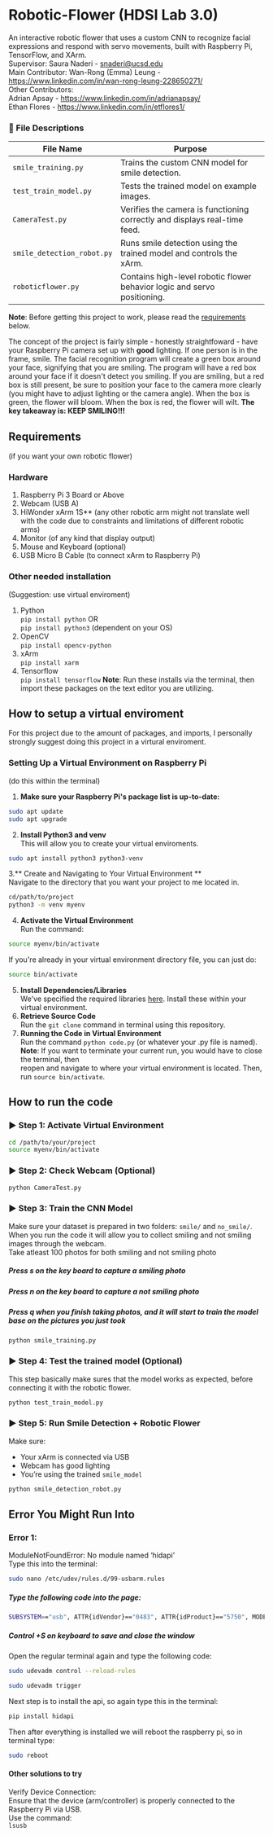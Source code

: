 # Robotic-Flower (HDSI Lab 3.0)
An interactive robotic flower that uses a custom CNN to recognize facial expressions and respond with servo movements, built with Raspberry Pi, TensorFlow, and XArm. <br>
Supervisor: Saura Naderi - snaderi@ucsd.edu <br>
Main Contributor: Wan-Rong (Emma) Leung - https://www.linkedin.com/in/wan-rong-leung-228650271/ <br>
Other Contributors: <br>
Adrian Apsay - https://www.linkedin.com/in/adrianapsay/ <br>
Ethan Flores - https://www.linkedin.com/in/etflores1/ <br>


### 📁 File Descriptions

| File Name                | Purpose                                                                 |
|-------------------------|--------------------------------------------------------------------------|
| `smile_training.py`      | Trains the custom CNN model for smile detection.                        |
| `test_train_model.py`    | Tests the trained model on example images.                              |
| `CameraTest.py`          | Verifies the camera is functioning correctly and displays real-time feed.|
| `smile_detection_robot.py` | Runs smile detection using the trained model and controls the xArm.    |
| `roboticflower.py`       | Contains high-level robotic flower behavior logic and servo positioning.|


**Note**: Before getting this project to work, please read the [requirements](#requirements) below. <br>

The concept of the project is fairly simple - honestly straightfoward - have your Raspberry Pi camera set up with **good** lighting. If one person is in the frame, smile. The facial recognition program will create a green box around your face, signifying that you are smiling. The program will have a red box around your face if it doesn't detect you smiling. If you are smiling, but a red box is still present, be sure to position your face to the camera more clearly (you might have to adjust lighting or the camera angle). When the box is green, the flower will bloom. When the box is red, the flower will wilt. **The key takeaway is: KEEP SMILING!!!** <br>

## Requirements <br>
(if you want your own robotic flower) <br>
### Hardware <br>
1. Raspberry Pi 3 Board or Above
2. Webcam (USB A)
3. HiWonder xArm 1S** (any other robotic arm might not translate well <br>
with the code due to constraints and limitations of different robotic arms)
4. Monitor (of any kind that display output)
5. Mouse and Keyboard (optional)
6. USB Micro B Cable (to connect xArm to Raspberry Pi)

### Other needed installation <br>
(Suggestion: use virtual enviroment)
1. Python <br>
``pip install python`` OR <br>
``pip install python3`` (dependent on your OS)
2.  OpenCV <br>
``pip install opencv-python``
3. xArm <br>
``pip install xarm``
4. Tensorflow <br>
``pip install tensorflow``
**Note**: Run these installs via the terminal, then import these packages on the text editor you are utilizing.

## How to setup a virtual enviroment <br>
For this project due to the amount of packages, and imports, I personally strongly suggest doing this project in a virtural enviroment. <br>

### Setting Up a Virtual Environment on Raspberry Pi
(do this within the terminal)
1.    **Make sure your Raspberry Pi's package list is up-to-date:**
   ```bash
   sudo apt update
   sudo apt upgrade
   ```
2. **Install Python3 and venv** <br>
This will allow you to create your virtual enviroments.
```bash
sudo apt install python3 python3-venv
```
3.** Create and Navigating to Your Virtual Environment **<br>
Navigate to the directory that you want your project to me located in.
```bash
cd/path/to/project
python3 -m venv myenv
```
4. **Activate the Virtual Environment** <br>
Run the command:
```bash
source myenv/bin/activate
```
If you're already in your virtual environment directory file, you can just do:
```bash
source bin/activate
```
5. **Install Dependencies/Libraries** <br>
We've specified the required libraries [here](#setting-up-a-virtual-environment-on-raspberry-pi).
Install these within your virtual environment.
6. **Retrieve Source Code** <br>
Run the ``git clone`` command in terminal using this repository.
7. **Running the Code in Virtual Environment** <br>
Run the command ``python code.py`` (or whatever your .py file is named). <br>
**Note**: If you want to terminate your current run, you would have to close the terminal, then <br>
reopen and navigate to where your virtual environment is located. Then, run ``source bin/activate``. <br>

## How to run the code 

### ▶️ Step 1: Activate Virtual Environment

```bash
cd /path/to/your/project
source myenv/bin/activate
```

### ▶️ Step 2: Check Webcam (Optional)

```bash
python CameraTest.py
```
### ▶️ Step 3: Train the CNN Model

Make sure your dataset is prepared in two folders: `smile/` and `no_smile/`. <br>
When you run the code it will allow you to collect smiling and not smiling images through the webcam. <br>
Take atleast 100 photos for both smiling and not smiling photo <br>
##### Press s on the key board to capture a smiling photo <br>
##### Press n on the key board to capture a not smiling photo <br>
##### Press q when you finish taking photos, and it will start to train the model base on the pictures you just took

```bash
python smile_training.py
```
### ▶️ Step 4: Test the trained model (Optional) <br>
This step basically make sures that the model works as expected, before connecting it with the robotic flower. <br>
```bash
python test_train_model.py
```

### ▶️ Step 5: Run Smile Detection + Robotic Flower

Make sure: <br>
- Your xArm is connected via USB <br>
- Webcam has good lighting <br>
- You’re using the trained `smile_model` <br>

```bash
python smile_detection_robot.py
```

## Error You Might Run Into <br>
### Error 1: <br>
ModuleNotFoundError: No module named ‘hidapi’ <br>
Type this into the terminal:<br>
```bash
sudo nano /etc/udev/rules.d/99-usbarm.rules
``` 

##### Type the following code into the page: <br>
```bash
SUBSYSTEM=="usb", ATTR{idVendor}=="0483", ATTR{idProduct}=="5750", MODE="0666", GROUP="plugdev"
```

##### Control +S on keyboard to save and close the window <br>

Open the regular terminal again and type the following code: <br>
```bash
sudo udevadm control --reload-rules
```
```bash
sudo udevadm trigger
```

Next step is to install the api, so again type this in the terminal: <br>
```bash
pip install hidapi
``` 

Then after everything is installed we will reboot the raspberry pi, so in terminal type: <br>
```bash
sudo reboot
```

#### Other solutions to try
Verify Device Connection: <br>
Ensure that the device (arm/controller) is properly connected to the Raspberry Pi via USB. <br>
Use the command: <br>
``lsusb`` <br>







